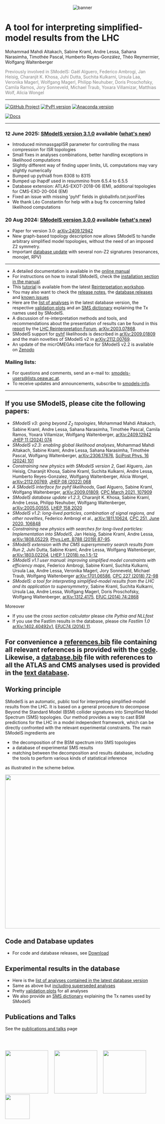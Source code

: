 <p align="center"><img src="https://smodels.github.io/pics/banner.png" alt="banner"></p>

# A tool for interpreting simplified-model results from the LHC
Mohammad Mahdi Altakach, Sabine Kraml, Andre Lessa, Sahana Narasimha, Timoth&eacute;e Pascal, Humberto Reyes-Gonz&aacute;lez, Th&eacute;o Reymermier, Wolfgang Waltenberger

 <font color='grey'>Previously involved in SModelS: Ga&#235;l Alguero, Federico Ambrogi, Jan Heisig, Charanjit K. Khosa, Juhi Dutta, Suchita Kulkarni, Ursula Laa, Veronika Magerl, Wolfgang Magerl, Philipp Neuhuber, Doris Proschofsky, Camila Ramos, Jory Sonneveld, Michael Traub, Yoxara Villamizar, Matthias Wolf, Alicia Wongel </font>

------------------------------------------------------------------------

[![GitHub Project](https://img.shields.io/badge/GitHub--blue?style=social&logo=GitHub)](https://github.com/SModelS)
[![PyPI version](https://badge.fury.io/py/smodels.svg)](https://badge.fury.io/py/smodels)
[![Anaconda version](https://anaconda.org/conda-forge/smodels/badges/version.svg)](https://anaconda.org/conda-forge/smodels/)
<!-- [![Google Colab](https://colab.research.google.com/assets/colab-badge.svg)](https://colab.research.google.com/github/SModelS/tutorials/blob/main/index.ipynb) -->
[![Docs](https://img.shields.io/badge/docs-main-blue.svg)](https://smodels.readthedocs.io)

------------------------------------------------------------------------
### 12 June 2025: [SModelS version 3.1.0](https://github.com/SModelS/smodels/releases) available ([what's new](https://smodels.readthedocs.io/en/latest/ReleaseUpdate.html))

  * Introduced minmassgapISR parameter for controlling the mass compression for ISR topologies
  * Small fixes in analyses combinations, better handling exceptions in likelihood computations
  * Slightly different way of finding upper limits, UL computations may vary slightly numerically
  * Bumped up pythia8 from 8308 to 8315
  * Bumped up lhapdf used in resummino from 6.5.4 to 6.5.5
  * Database extension: ATLAS-EXOT-2018-06 (EM), additional topologies for CMS-EXO-20-004 (EM)
  * Fixed an issue with missing 'pyhf' fields in globalInfo.txt:jsonFiles
  * We thank L&eacute;o Constantin for help with a bug fix concerning failed likelihood computations

###  20 Aug 2024: [SModelS version 3.0.0](https://github.com/SModelS/smodels/releases/tag/3.0.0) available ([what's new](https://smodels.readthedocs.io/en/3.0.0/ReleaseUpdate.html))

* Paper for version 3.0: [arXiv:2409.12942](https://arxiv.org/abs/2409.12942)
* New graph-based topology description now allows SModelS to handle arbitrary simplified model topologies, without the need of an imposed Z2 symmetry.
* Important [database update](https://github.com/SModelS/smodels-database-release/releases) with several non-Z2 signatures (resonances, monojet, RPV)

------------------------------------------------------------------------

* A detailed documentation is available in the [online manual](https://smodels.readthedocs.io/en/latest/)
* For instructions on how to install SModelS, check the [installation section in the manual](https://smodels.readthedocs.io/en/latest/Installation.html).
* This [tutorial](https://github.com/SModelS/tutorials) is available from the latest [Reinterpetation workshop](https://indico.cern.ch/event/982553/).
* You may also want to check the [release notes](https://smodels.readthedocs.io/en/latest/ReleaseUpdate.html), the [database releases](https://github.com/SModelS/smodels-database-release/releases)
and [known issues](https://github.com/SModelS/smodels/blob/main/KnownIssues)
* Here are the [list of analyses](docs/ListOfAnalyses) in the latest database version, the respective [validation plots](docs/Validation) and an [SMS dictionary](https://smodels.github.io/docs/SmsDictionary) explaining the Tx names used by SModelS.
* A discussion of re-interpretation methods and tools, and recommendations about the presentation of results can be found in this [report](https://arxiv.org/abs/2003.07868) by the [LHC Reinterpretation Forum](https://twiki.cern.ch/twiki/bin/view/LHCPhysics/InterpretingLHCresults), [arXiv:2003.07868](https://arxiv.org/abs/2003.07868).
* SModelS support for [pyhf](https://github.com/scikit-hep/pyhf) likelihoods is described in [arXiv:2009.01809](https://arxiv.org/abs/2009.01809) and the main novelties of SModelS v2 in [arXiv:2112.00769](https://arxiv.org/abs/2112.00769).
* An update of the micrOMEGAs interface for SModelS v2.2 is available on [Zenodo](https://zenodo.org/record/6402610#.YkYsMGDRZmA)

### Mailing lists:

* For questions and comments, send an e-mail to: <smodels-users@lists.oeaw.ac.at>.
* To receive updates and announcements, subscribe to [smodels-info](https://lists.oeaw.ac.at/mailman/listinfo/smodels-info).

------------------------------------------------------------------------

## If you use SModelS, please cite the following papers:

* *SModelS v3: going beyond Z<sub>2</sub> topologies*, Mohammad Mahdi Altakach, Sabine Kraml, Andre Lessa, Sahana Narasimha, Timothée Pascal, Camila Ramos, Yoxara Villamizar, Wolfgang Waltenberger, [arXiv:2409.12942](https://arxiv.org/abs/2409.12942) [JHEP 11 (2024) 074](https://doi.org/10.1007/JHEP11(2024)074)
* *SModelS v2.3: enabling global likelihood analyses*, Mohammad Mahdi Altakach, Sabine Kraml, Andre Lessa, Sahana Narasimha, Timothée Pascal, Wolfgang Waltenberger, [arXiv:2306.17676](https://arxiv.org/abs/2306.17676), [SciPost Phys. 16 (2024) 101](https://doi.org/10.21468/SciPostPhys.16.4.101)
* *Constraining new physics with SModelS version 2*, Gael Alguero, Jan Heisig, Charanjit Khosa, Sabine Kraml, Suchita Kulkarni, Andre Lessa, Humberto Reyes-Gonzalez, Wolfgang Waltenberger, Alicia Wongel, [arXiv:2112.00769](https://arxiv.org/abs/2112.00769), [JHEP 08 (2022) 068](https://doi.org/10.1007/JHEP08(2022)068)
* *A SModelS interface for pyhf likelihoods*, Gael Alguero, Sabine Kraml, Wolfgang Waltenberger, [arXiv:2009.01809](https://arxiv.org/abs/2009.01809), [CPC March 2021, 107909](https://doi.org/10.1016/j.cpc.2021.107909)
* *SModelS database update v1.2.3*, Charanjit K. Khosa, Sabine Kraml, Andre Lessa, Philipp Neuhuber, Wolfgang Waltenberger, [arXiv:2005.00555](https://arxiv.org/abs/2005.00555), [LHEP 158 2020](https://doi.org/10.31526/lhep.2020.158)
* *SModelS v1.2: long-lived particles, combination of signal regions, and other novelties*, Federico Ambrogi et al., [arXiv:1811.10624](https://arxiv.org/abs/1811.10624), [CPC 251, June 2020, 106848](https://doi.org/10.1016/j.cpc.2019.07.013)
* *Constraining new physics with searches for long-lived
particles: Implementation into SModelS*, Jan Heisig, Sabine Kraml, Andre Lessa, [arXiv:1808.05229](https://arxiv.org/abs/1808.05229), [Phys.Lett. B788 (2019) 87-95](https://doi.org/10.1016/j.physletb.2018.10.049).
* *SModelS extension with the CMS supersymmetry search results from Run 2*, Juhi Dutta, Sabine Kraml, Andre Lessa, Wolfgang Waltenberger, [arXiv:1803.02204](http://arxiv.org/abs/1803.02204), [LHEP 1 (2018) no.1,5-12](http://journals.andromedapublisher.com/index.php/LHEP/article/view/28)
* *SModelS v1.1 user manual: improving simplified model constraints with efficiency maps*, Federico Ambrogi, Sabine Kraml, Suchita Kulkarni, Ursula Laa, Andre Lessa, Veronika Magerl, Jory Sonneveld, Michael Traub, Wolfgang Waltenberger [arXiv:1701.06586](http://arxiv.org/abs/1701.06586), [CPC 227 (2018) 72-98](https://www.sciencedirect.com/science/article/pii/S0010465518300353?via%3Dihub)
 * *SModelS: a tool for interpreting simplified-model results from the LHC and its application to supersymmetry*, Sabine Kraml, Suchita Kulkarni, Ursula Laa, Andre Lessa,  Wolfgang Magerl, Doris Proschofsky, Wolfgang Waltenberger, [arXiv:1312.4175](http://arxiv.org/abs/arXiv:1312.4175), [EPJC (2014) 74:2868](http://link.springer.com/article/10.1140/epjc/s10052-014-2868-5)

Moreover

* If you use the *cross section calculator* please cite *Pythia and NLLfast*
* If you use the Fastlim results in the database, please cite *Fastlim 1.0* [arXiv:1402.40492v1](http://arxiv.org/abs/1402.40492), [EPJC74 (2014) 11](https://link.springer.com/article/10.1140%2Fepjc%2Fs10052-014-3163-1).

For convenience a [references.bib](https://github.com/SModelS/smodels/blob/main/references.bib) file containing all relevant references is provided with the [code](https://github.com/SModelS/smodels/).
Likewise, a [database.bib](https://github.com/SModelS/smodels-database-release/blob/main/database.bib) file with references to all the ATLAS and CMS analyses used is provided in the [text database](https://github.com/SModelS/smodels-database-release/).
------------------------------------------------------------------------

## Working principle

SModelS is an automatic, public tool for interpreting simplified-model results
from the LHC. It is based on a general procedure to decompose Beyond the
Standard Model (BSM) collider signatures into Simplified Model Spectrum (SMS)
topologies. Our method provides a way to cast BSM predictions for the LHC in
a model independent framework, which can be directly confronted with the
relevant experimental constraints. The main SModelS ingredients are

  * the decomposition of the BSM spectrum into SMS topologies
  * a database of experimental SMS results
  * matching between the decomposition and results database, including the tools to perform various kinds of statistical inference

as illustrated in the scheme below.

 <p align="center"><img src="https://smodels.github.io/pics/smodelsSchemeV3.png" width="640" height="500"></p>


## Code and Database updates
* For code and database releases, see [Download](docs/CodeReleases)

## Experimental results in the database
* Here is the [list of analyses contained in the latest database version](docs/ListOfAnalyses)
* Same as above but [including superseded analyses](docs/ListOfAnalysesWithSuperseded)
* Pretty [validation plots](docs/Validation) for all analyses
* We also provide an [SMS dictionary](https://smodels.github.io/docs/SmsDictionary) explaining the Tx names used by SModelS

## Publications and Talks
See the [publications and talks](docs/SModelSTalks) page

<br><br>

<img src="logos/CCNH-logo.jpg" height="140pt" align="bottom"> &nbsp; &nbsp;
<img src="logos/hephy-logo.png" height="140pt" align="bottom"> &nbsp; &nbsp;
<img src="logos/LPSC_Grenoble_Modane.jpg" height="140pt" align="bottom"> <br>
<img src="logos/rwth.png" height="80pt" align="middle"> &nbsp;
<!-- <img src="logos/unige.png" height="120pt" align="middle"> &nbsp; -->
<!-- <img src="logos/logo_UCLouvain.jpeg" width="280pt" align="middle"> -->
<!-- <img src="logos/glasgow.jpg" width="280pt" align="middle"> -->
